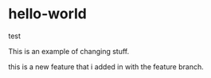 # hello-world
test


This is an example of changing stuff.

this is a new feature that i added in with the feature branch.

